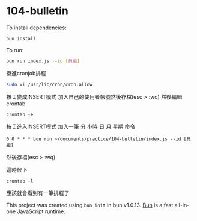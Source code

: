 # 104-bulletin

To install dependencies:

```bash
bun install
```

To run:

```bash
bun run index.js --id [員編]
```

掛進cronjob排程
```bash
sudo vi /usr/lib/cron/cron.allow
```
按Ｉ變成INSERT模式 加入自己的使用者帳號然後存檔(esc > :wq)
然後編輯crontab
```
crontab -e
```
按Ｉ進入INSERT模式 加入一筆
 分      小時     日       月       星期     命令
```
0 0 * * * bun run ~/documents/practice/104-bulletin/index.js --id [員編]
```
然後存檔(esc > :wq)

這時候下
```
crontab -l
```
應該就會看到有一筆排程了


This project was created using `bun init` in bun v1.0.13. [Bun](https://bun.sh) is a fast all-in-one JavaScript runtime.
